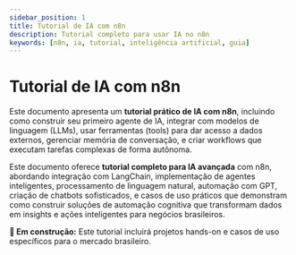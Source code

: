 ```yaml
---
sidebar_position: 1
title: Tutorial de IA com n8n
description: Tutorial completo para usar IA no n8n
keywords: [n8n, ia, tutorial, inteligência artificial, guia]
---
```


# Tutorial de IA com n8n

Este documento apresenta um **tutorial prático de IA com n8n**, incluindo como construir seu primeiro agente de IA, integrar com modelos de linguagem (LLMs), usar ferramentas (tools) para dar acesso a dados externos, gerenciar memória de conversação, e criar workflows que executam tarefas complexas de forma autônoma.

Este documento oferece **tutorial completo para IA avançada** com n8n, abordando integração com LangChain, implementação de agentes inteligentes, processamento de linguagem natural, automação com GPT, criação de chatbots sofisticados, e casos de uso práticos que demonstram como construir soluções de automação cognitiva que transformam dados em insights e ações inteligentes para negócios brasileiros.

**🔄 Em construção:** Este tutorial incluirá projetos hands-on e casos de uso específicos para o mercado brasileiro.
